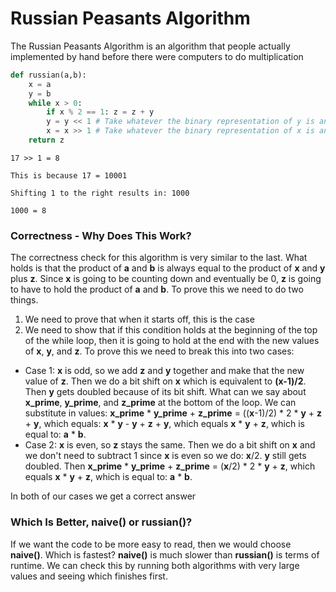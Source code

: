# Russian Peasants Algorithm

The Russian Peasants Algorithm is an algorithm that people actually implemented by hand before there were computers to do multiplication

```python
def russian(a,b):
	x = a
	y = b
	while x > 0:
		if x % 2 == 1: z = z + y
		y = y << 1 # Take whatever the binary representation of y is and shift it over 1 to the left
		x = x >> 1 # Take whatever the binary representation of x is and shift it over 1 to the right
	return z
```

```
17 >> 1 = 8

This is because 17 = 10001

Shifting 1 to the right results in: 1000

1000 = 8
```

### Correctness - Why Does This Work?

The correctness check for this algorithm is very similar to the last. What holds is that the product of **a** and **b** is always equal to the product of **x** and **y** plus **z**. Since **x** is going to be counting down and eventually be 0, **z** is going to have to hold the product of **a** and **b**. To prove this we need to do two things.

1. We need to prove that when it starts off, this is the case
2. We need to show that if this condition holds at the beginning of the top of the while loop, then it is going to hold at the end with the new values of **x**, **y**, and **z**. To prove this we need to break this into two cases:

- Case 1: **x** is odd, so we add **z** and **y** together and make that the new value of **z**. Then we do a bit shift on **x** which is equivalent to **(x-1)/2**. Then **y** gets doubled because of its bit shift. What can we say about **x_prime**, **y_prime**, and **z_prime** at the bottom of the loop. We can substitute in values: **x_prime** * **y_prime** + **z_prime** = ((**x**-1)/2) * 2 * **y** + **z** + **y**, which equals: **x** * **y** - **y** + **z** + **y**, which equals **x** * **y** + **z**, which is equal to: **a** * **b**.
- Case 2: **x** is even, so **z** stays the same. Then we do a bit shift on **x** and we don't need to subtract 1 since **x** is even so we do: **x**/2. **y** still gets doubled. Then **x_prime** * **y_prime** + **z_prime** = (**x**/2) * 2 * **y** + **z**, which equals **x** * **y** + **z**, which is equal to: **a** * **b**.

In both of our cases we get a correct answer

### Which Is Better, naive() or russian()?

If we want the code to be more easy to read, then we would choose **naive()**. Which is fastest? **naive()** is much slower than **russian()** is terms of runtime. We can check this by running both algorithms with very large values and seeing which finishes first.
